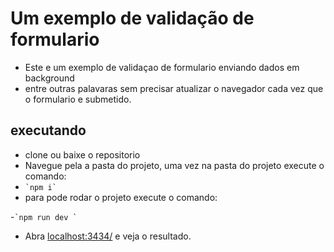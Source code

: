 # Um exemplo de validação de formulario

* Este e um exemplo de validaçao de formulario enviando dados em background 
* entre outras palavaras sem precisar atualizar o navegador cada vez que o formulario e submetido.
    

## executando 

* clone ou baixe o repositorio
* Navegue pela a pasta do projeto, uma vez na pasta do projeto execute o comando:
* `` `npm i` ``
* para pode rodar o projeto execute o comando:  

-`` `npm run dev ` ``

* Abra [localhost:3434/](http://localhost:3434/) e veja o resultado.
